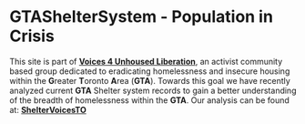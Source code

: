 # GTAShelterSystem - Population in Crisis

This site is part of **<a href="https://www.unhousedliberation.ca/about">Voices 4 Unhoused Liberation</a>**, an activist community based group dedicated to eradicating homelessness and insecure housing within the **G**reater **T**oronto **A**rea (**GTA**). Towards this goal we have recently analyzed current **GTA** Shelter system records to gain a better understanding of the breadth of homelessness within the **GTA**. Our analysis can be found at: **<a href="https://sheltervoicesto.github.io/GTAShelterSystem/">ShelterVoicesTO</a>**





